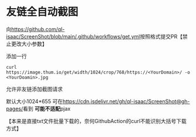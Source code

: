 # 友链全自动截图

向<https://github.com/ql-isaac/ScreenShot/blob/main/.github/workflows/get.yml>按照格式提交PR【禁止更改大小参数】

添加一行
```
curl https://image.thum.io/get/width/1024/crop/768/https://<YourDomain>/ -o <YourDoamin>.jpg
```
允许非友链添加截图请求

默认大小1024\*655
可在<https://cdn.jsdelivr.net/gh/ql-isaac/ScreenShot@gh-pages/>看到
**可能不适配**pjax

【本来是直接txt文件批量下载的，奈何GithubAction的curl不能识别大括号下载方式】
